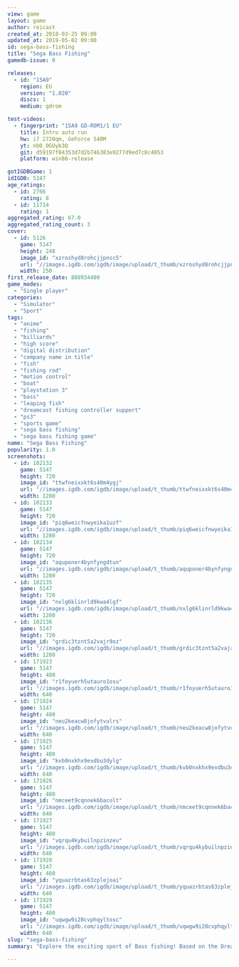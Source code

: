 ```yaml
---
view: game
layout: game
author: reicast
created_at: 2018-03-25 09:00
updated_at: 2019-05-02 09:00
id: sega-bass-fishing
title: "Sega Bass Fishing"
gamedb-issue: 0

releases:
  - id: "15A9"
    region: EU
    version: "1.020"
    discs: 1
    medium: gdrom

test-videos:
  - fingerprint: "15A9 GD-ROM1/1 EU"
    title: Intro auto run
    hw: i7 2720qm, GeForce 540M
    yt: nbO_OGUyb3Q
    git: d59197f84353d7d2b746383e9277d9ed7c8c4053
    platform: win86-release

gotIGDBGame: 1
idIGDB: 5147
age_ratings:
  - id: 2766
    rating: 8
  - id: 11714
    rating: 1
aggregated_rating: 67.0
aggregated_rating_count: 3
cover:
  - id: 5126
    game: 5147
    height: 248
    image_id: "xzroshyd8rohcjjpnsc5"
    url: "//images.igdb.com/igdb/image/upload/t_thumb/xzroshyd8rohcjjpnsc5.jpg"
    width: 250
first_release_date: 880934400
game_modes:
  - "Single player"
categories:
  - "Simulator"
  - "Sport"
tags:
  - "anime"
  - "fishing"
  - "billiards"
  - "high score"
  - "digital distribution"
  - "company name in title"
  - "fish"
  - "fishing rod"
  - "motion control"
  - "boat"
  - "playstation 3"
  - "bass"
  - "leaping fish"
  - "dreamcast fishing controller support"
  - "ps3"
  - "sports game"
  - "sega bass fishing"
  - "sega bass fishing game"
name: "Sega Bass Fishing"
popularity: 1.0
screenshots:
  - id: 102132
    game: 5147
    height: 720
    image_id: "ttwfneixxkt6s40m4ygj"
    url: "//images.igdb.com/igdb/image/upload/t_thumb/ttwfneixxkt6s40m4ygj.jpg"
    width: 1280
  - id: 102133
    game: 5147
    height: 720
    image_id: "piq6weicfnwyeika1uzf"
    url: "//images.igdb.com/igdb/image/upload/t_thumb/piq6weicfnwyeika1uzf.jpg"
    width: 1280
  - id: 102134
    game: 5147
    height: 720
    image_id: "aquponer4bynfyngdtun"
    url: "//images.igdb.com/igdb/image/upload/t_thumb/aquponer4bynfyngdtun.jpg"
    width: 1280
  - id: 102135
    game: 5147
    height: 720
    image_id: "nxlg6klinrld9kwa4lgf"
    url: "//images.igdb.com/igdb/image/upload/t_thumb/nxlg6klinrld9kwa4lgf.jpg"
    width: 1280
  - id: 102136
    game: 5147
    height: 720
    image_id: "grdic3tznt5a2vajr9oz"
    url: "//images.igdb.com/igdb/image/upload/t_thumb/grdic3tznt5a2vajr9oz.jpg"
    width: 1280
  - id: 171923
    game: 5147
    height: 480
    image_id: "r1foyuerh5utauro1osu"
    url: "//images.igdb.com/igdb/image/upload/t_thumb/r1foyuerh5utauro1osu.jpg"
    width: 640
  - id: 171924
    game: 5147
    height: 480
    image_id: "neu2keacw8jofytvulrs"
    url: "//images.igdb.com/igdb/image/upload/t_thumb/neu2keacw8jofytvulrs.jpg"
    width: 640
  - id: 171925
    game: 5147
    height: 480
    image_id: "kvb0nxkhx9exdbu3dylg"
    url: "//images.igdb.com/igdb/image/upload/t_thumb/kvb0nxkhx9exdbu3dylg.jpg"
    width: 640
  - id: 171926
    game: 5147
    height: 480
    image_id: "nmceet9cqnnek6bacolt"
    url: "//images.igdb.com/igdb/image/upload/t_thumb/nmceet9cqnnek6bacolt.jpg"
    width: 640
  - id: 171927
    game: 5147
    height: 480
    image_id: "vqrqu4kybuilnpzinzeu"
    url: "//images.igdb.com/igdb/image/upload/t_thumb/vqrqu4kybuilnpzinzeu.jpg"
    width: 640
  - id: 171928
    game: 5147
    height: 480
    image_id: "yquazrbtas63zplejoai"
    url: "//images.igdb.com/igdb/image/upload/t_thumb/yquazrbtas63zplejoai.jpg"
    width: 640
  - id: 171929
    game: 5147
    height: 480
    image_id: "uqwgw9i28cvphqyltosc"
    url: "//images.igdb.com/igdb/image/upload/t_thumb/uqwgw9i28cvphqyltosc.jpg"
    width: 640
slug: "sega-bass-fishing"
summary: "Explore the exciting sport of Bass fishing! Based on the Dreamcast hit, motor out to eight different fishing locations to catch the biggest and baddest Bass possible! Choose between fourteen different lures, and compete in four tournaments. Start off as an amateur, and work your way up to the pros in the Masters Classic tournament. Get hooked!"

---
```

